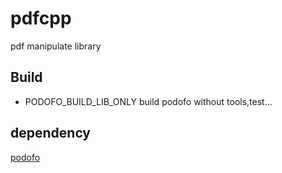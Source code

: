 # pdfcpp

pdf manipulate library

## Build

* PODOFO_BUILD_LIB_ONLY build podofo without tools,test...

## dependency

[podofo](http://podofo.sourceforge.net/)
